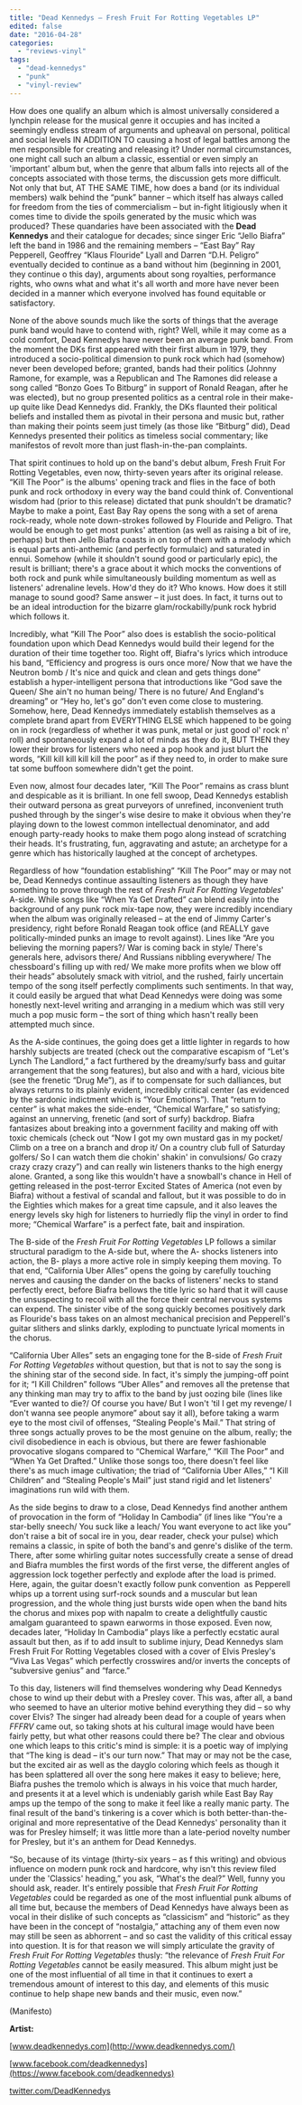 ```yaml
---
title: "Dead Kennedys – Fresh Fruit For Rotting Vegetables LP"
edited: false
date: "2016-04-28"
categories:
  - "reviews-vinyl"
tags:
  - "dead-kennedys"
  - "punk"
  - "vinyl-review"
---
```


How does one qualify an album which is almost universally considered a lynchpin release for the musical genre it occupies and has incited a seemingly endless stream of arguments and upheaval on personal, political and social levels IN ADDITION TO causing a host of legal battles among the men responsible for creating and releasing it? Under normal circumstances, one might call such an album a classic, essential or even simply an 'important' album but, when the genre that album falls into rejects all of the concepts associated with those terms, the discussion gets more difficult. Not only that but, AT THE SAME TIME, how does a band (or its individual members) walk behind the “punk” banner – which itself has always called for freedom from the ties of commercialism – but in-fight litigiously when it comes time to divide the spoils generated by the music which was produced? These quandaries have been associated with the **Dead Kennedys** and their catalogue for decades; since singer Eric “Jello Biafra” left the band in 1986 and the remaining members – “East Bay” Ray Pepperell, Geoffrey “Klaus Flouride” Lyall and Darren “D.H. Peligro” eventually decided to continue as a band without him (beginning in 2001, they continue o this day), arguments about song royalties, performance rights, who owns what and what it's all worth and more have never been decided in a manner which everyone involved has found equitable or satisfactory.

None of the above sounds much like the sorts of things that the average punk band would have to contend with, right? Well, while it may come as a cold comfort, Dead Kennedys have never been an average punk band. From the moment the DKs first appeared with their first album in 1979, they introduced a socio-political dimension to punk rock which had (somehow) never been developed before; granted, bands had their politics (Johnny Ramone, for example, was a Republican and The Ramones did release a song called “Bonzo Goes To Bitburg” in support of Ronald Reagan, after he was elected), but no group presented politics as a central role in their make-up quite like Dead Kennedys did. Frankly, the DKs flaunted their political beliefs and installed them as pivotal in their persona and music but, rather than making their points seem just timely (as those like “Bitburg” did), Dead Kennedys presented their politics as timeless social commentary; like manifestos of revolt more than just flash-in-the-pan complaints.

That spirit continues to hold up on the band's debut album, Fresh Fruit For Rotting Vegetables, even now, thirty-seven years after its original release. “Kill The Poor” is the albums' opening track and flies in the face of both punk and rock orthodoxy in every way the band could think of. Conventional wisdom had (prior to this release) dictated that punk shouldn't be dramatic? Maybe to make a point, East Bay Ray opens the song with a set of arena rock-ready, whole note down-strokes followed by Flouride and Peligro. That would be enough to get most punks' attention (as well as raising a bit of ire, perhaps) but then Jello Biafra coasts in on top of them with a melody which is equal parts anti-anthemic (and perfectly formulaic) and saturated in ennui. Somehow (while it shouldn't sound good or particularly epic), the result is brilliant; there's a grace about it which mocks the conventions of both rock and punk while simultaneously building momentum as well as listeners' adrenaline levels. How'd they do it? Who knows. How does it still manage to sound good? Same answer – it just does. In fact, it turns out to be an ideal introduction for the bizarre glam/rockabilly/punk rock hybrid which follows it.

Incredibly, what “Kill The Poor” also does is establish the socio-political foundation upon which Dead Kennedys would build their legend for the duration of their time together too. Right off, Biafra's lyrics which introduce his band, “Efficiency and progress is ours once more/ Now that we have the Neutron bomb / It's nice and quick and clean and gets things done” establish a hyper-intelligent persona that introductions like “God save the Queen/ She ain't no human being/ There is no future/ And England's dreaming” or “Hey ho, let's go” don't even come close to mustering. Somehow, here, Dead Kennedys immediately establish themselves as a complete brand apart from EVERYTHING ELSE which happened to be going on in rock (regardless of whether it was punk, metal or just good ol' rock n' roll) and spontaneously expand a lot of minds as they do it, BUT THEN they lower their brows for listeners who need a pop hook and just blurt the words, “Kill kill kill kill kill the poor” as if they need to, in order to make sure tat some buffoon somewhere didn't get the point.

Even now, almost four decades later, “Kill The Poor” remains as crass blunt and despicable as it is brilliant. In one fell swoop, Dead Kennedys establish their outward persona as great purveyors of unrefined, inconvenient truth pushed through by the singer's wise desire to make it obvious when they're playing down to the lowest common intellectual denominator, and add enough party-ready hooks to make them pogo along instead of scratching their heads. It's frustrating, fun, aggravating and astute; an archetype for a genre which has historically laughed at the concept of archetypes.

Regardless of how “foundation establishing” “Kill The Poor” may or may not be, Dead Kennedys continue assaulting listeners as though they have something to prove through the rest of _Fresh Fruit For Rotting Vegetables_' A-side. While songs like “When Ya Get Drafted” can blend easily into the background of any punk rock mix-tape now, they were incredibly incendiary when the album was originally released – at the end of Jimmy Carter's presidency, right before Ronald Reagan took office (and REALLY gave politically-minded punks an image to revolt against). Lines like “Are you believing the morning papers?/ War is coming back in style/ There's generals here, advisors there/ And Russians nibbling everywhere/ The chessboard's filling up with red/ We make more profits when we blow off their heads” absolutely smack with vitriol, and the rushed, fairly uncertain tempo of the song itself perfectly compliments such sentiments. In that way, it could easily be argued that what Dead Kennedys were doing was some honestly next-level writing and arranging in a medium which was still very much a pop music form – the sort of thing which hasn't really been attempted much since.

As the A-side continues, the going does get a little lighter in regards to how harshly subjects are treated (check out the comparative escapism of “Let's Lynch The Landlord,” a fact furthered by the dreamy/surfy bass and guitar arrangement that the song features), but also and with a hard, vicious bite (see the frenetic “Drug Me”), as if to compensate for such dalliances, but always returns to its plainly evident, incredibly critical center (as evidenced by the sardonic indictment which is “Your Emotions”). That “return to center” is what makes the side-ender, “Chemical Warfare,” so satisfying; against an unnerving, frenetic (and sort of surfy) backdrop. Biafra fantasizes about breaking into a government facility and making off with toxic chemicals (check out “Now I got my own mustard gas in my pocket/ Climb on a tree on a branch and drop it/ On a country club full of Saturday golfers/ So I can watch them die chokin' shakin' in convulsions/ Go crazy crazy crazy crazy”) and can really win listeners thanks to the high energy alone. Granted, a song like this wouldn't have a snowball's chance in Hell of getting released in the post-terror Excited States of America (not even by Biafra) without a festival of scandal and fallout, but it was possible to do in the Eighties which makes for a great time capsule, and it also leaves the energy levels sky high for listeners to hurriedly flip the vinyl in order to find more; “Chemical Warfare” is a perfect fate, bait and inspiration.

The B-side of the _Fresh Fruit For Rotting Vegetables_ LP follows a similar structural paradigm to the A-side but, where the A- shocks listeners into action, the B- plays a more active role in simply keeping them moving. To that end, “California Uber Alles” opens the going by carefully touching nerves and causing the dander on the backs of listeners' necks to stand perfectly erect, before Biafra bellows the title lyric so hard that it will cause the unsuspecting to recoil with all the force their central nervous systems can expend. The sinister vibe of the song quickly becomes positively dark as Flouride's bass takes on an almost mechanical precision and Pepperell's guitar slithers and slinks darkly, exploding to punctuate lyrical moments in the chorus.

“California Uber Alles” sets an engaging tone for the B-side of _Fresh Fruit For Rotting Vegetables_ without question, but that is not to say the song is the shining star of the second side. In fact, it's simply the jumping-off point for it; “I Kill Children” follows “Uber Alles” and removes all the pretense that any thinking man may try to affix to the band by just oozing bile (lines like “Ever wanted to die?/ Of course you have/ But I won't 'til I get my revenge/ I don't wanna see people anymore” about say it all), before taking a warm eye to the most civil of offenses, “Stealing People's Mail.” That string of three songs actually proves to be the most genuine on the album, really; the civil disobedience in each is obvious, but there are fewer fashionable provocative slogans compared to “Chemical Warfare,” “Kill The Poor” and “When Ya Get Drafted.” Unlike those songs too, there doesn't feel like there's as much image cultivation; the triad of “California Uber Alles,” “I Kill Children” and “Stealing People's Mail” just stand rigid and let listeners' imaginations run wild with them.

As the side begins to draw to a close, Dead Kennedys find another anthem of provocation in the form of “Holiday In Cambodia” (if lines like “You're a star-belly sneech/ You suck like a leach/ You want everyone to act like you” don't raise a bit of socal ire in you, dear reader, check your pulse) which remains a classic, in spite of both the band's and genre's dislike of the term. There, after some whirling guitar notes successfully create a sense of dread and Biafra mumbles the first words of the first verse, the different angles of aggression lock together perfectly and explode after the load is primed. Here, again, the guitar doesn't exactly follow punk convention  as Pepperell whips up a torrent using surf-rock sounds and a muscular but lean progression, and the whole thing just bursts wide open when the band hits the chorus and mixes pop with napalm to create a delightfully caustic amalgam guaranteed to spawn earworms in those exposed. Even now, decades later, “Holiday In Cambodia” plays like a perfectly ecstatic aural assault but then, as if to add insult to sublime injury, Dead Kennedys slam Fresh Fruit For Rotting Vegetables closed with a cover of Elvis Presley's “Viva Las Vegas” which perfectly crosswires and/or inverts the concepts of “subversive genius” and “farce.”

To this day, listeners will find themselves wondering why Dead Kennedys chose to wind up their debut with a Presley cover. This was, after all, a band who seemed to have an ulterior motive behind everything they did – so why cover Elvis? The singer had already been dead for a couple of years when _FFFRV_ came out, so taking shots at his cultural image would have been fairly petty, but what other reasons could there be? The clear and obvious one which leaps to this critic's mind is simple: it is a poetic way of implying that “The king is dead – it's our turn now.” That may or may not be the case, but the excited air as well as the dayglo coloring which feels as though it has been splattered all over the song here makes it easy to believe; here, Biafra pushes the tremolo which is always in his voice that much harder, and presents it at a level which is undeniably garish while East Bay Ray amps up the tempo of the song to make it feel like a really manic party. The final result of the band's tinkering is a cover which is both better-than-the-original and more representative of the Dead Kennedys' personality than it was for Presley himself; it was little more than a late-period novelty number for Presley, but it's an anthem for Dead Kennedys.

“So, because of its vintage (thirty-six years – as f this writing) and obvious influence on modern punk rock and hardcore, why isn't this review filed under the 'Classics' heading,” you ask, “What's the deal?” Well, funny you should ask, reader. It's entirely possible that _Fresh Fruit For Rotting Vegetables_ could be regarded as one of the most influential punk albums of all time but, because the members of Dead Kennedys have always been as vocal in their dislike of such concepts as “classicism” and “historic” as they have been in the concept of “nostalgia,” attaching any of them even now may still be seen as abhorrent – and so cast the validity of this critical essay into question. It is for that reason we will simply articulate the gravity of _Fresh Fruit For Rotting Vegetables_ thusly: “the relevance of _Fresh Fruit For Rotting Vegetables_ cannot be easily measured. This album might just be one of the most influential of all time in that it continues to exert a tremendous amount of interest to this day, and elements of this music continue to help shape new bands and their music, even now.”

(Manifesto)

**Artist:**

[www.deadkennedys.com](http://www.deadkennedys.com/)

[www.facebook.com/deadkennedys](https://www.facebook.com/deadkennedys)

[twitter.com/DeadKennedys](https://twitter.com/DeadKennedys?ref_src=twsrc)

